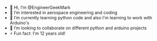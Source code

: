 - 👋 Hi, I’m @EngineerGeekMark
- 👀 I’m interested in aerospace engineering and coding
- 🌱 I’m currently learning python code and also I'm learning to work with Arduino's 
- 💞️ I’m looking to collaborate on different python and arduino projects
- ⚡ Fun fact: I'm 12 years old!

<!---
EngineerGeekMark/EngineerGeekMark is a ✨ special ✨ repository because its `README.md` (this file) appears on your GitHub profile.
You can click the Preview link to take a look at your changes.
--->
